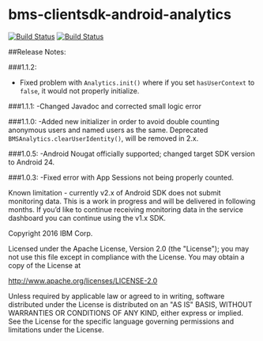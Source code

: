# bms-clientsdk-android-analytics

[![Build Status](https://travis-ci.org/ibm-bluemix-mobile-services/bms-clientsdk-android-analytics.svg?branch=master)](https://travis-ci.org/ibm-bluemix-mobile-services/bms-clientsdk-android-analytics)
[![Build Status](https://travis-ci.org/ibm-bluemix-mobile-services/bms-clientsdk-android-analytics.svg?branch=development)](https://travis-ci.org/ibm-bluemix-mobile-services/bms-clientsdk-android-analytics)

##Release Notes:

###1.1.2:
- Fixed problem with `Analytics.init()` where if you set `hasUserContext` to `false`, it would not properly initialize.

###1.1.1:
-Changed Javadoc and corrected small logic error

###1.1.0:
-Added new initializer in order to avoid double counting anonymous users and named users as the same. Deprecated `BMSAnalytics.clearUserIdentity()`, will be removed in 2.x.

###1.0.5:
-Android Nougat officially supported; changed target SDK version to Android 24.

###1.0.3:
-Fixed error with App Sessions not being properly counted.

Known limitation - currently v2.x of Android SDK does not submit monitoring data. This is a work in progress and will be delivered in following months. If you’d like to continue receiving monitoring data in the service dashboard you can continue using the v1.x SDK.

Copyright 2016 IBM Corp.

Licensed under the Apache License, Version 2.0 (the "License");
you may not use this file except in compliance with the License.
You may obtain a copy of the License at

http://www.apache.org/licenses/LICENSE-2.0

Unless required by applicable law or agreed to in writing, software
distributed under the License is distributed on an "AS IS" BASIS,
WITHOUT WARRANTIES OR CONDITIONS OF ANY KIND, either express or implied.
See the License for the specific language governing permissions and
limitations under the License.
